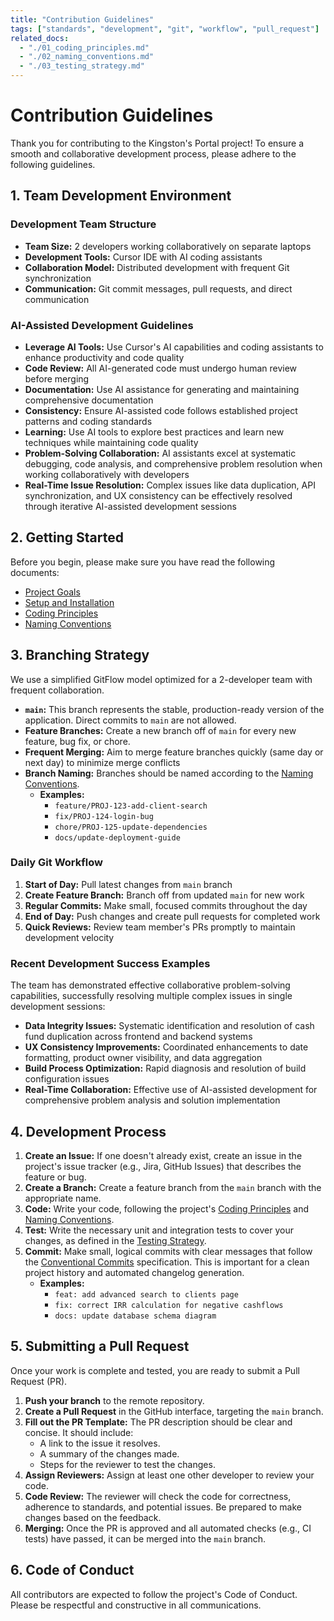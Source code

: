 ```yaml
---
title: "Contribution Guidelines"
tags: ["standards", "development", "git", "workflow", "pull_request"]
related_docs:
  - "./01_coding_principles.md"
  - "./02_naming_conventions.md"
  - "./03_testing_strategy.md"
---
```

# Contribution Guidelines

Thank you for contributing to the Kingston's Portal project! To ensure a smooth and collaborative development process, please adhere to the following guidelines.

## 1. Team Development Environment

### Development Team Structure
- **Team Size:** 2 developers working collaboratively on separate laptops
- **Development Tools:** Cursor IDE with AI coding assistants
- **Collaboration Model:** Distributed development with frequent Git synchronization
- **Communication:** Git commit messages, pull requests, and direct communication

### AI-Assisted Development Guidelines
- **Leverage AI Tools:** Use Cursor's AI capabilities and coding assistants to enhance productivity and code quality
- **Code Review:** All AI-generated code must undergo human review before merging
- **Documentation:** Use AI assistance for generating and maintaining comprehensive documentation
- **Consistency:** Ensure AI-assisted code follows established project patterns and coding standards
- **Learning:** Use AI tools to explore best practices and learn new techniques while maintaining code quality
- **Problem-Solving Collaboration:** AI assistants excel at systematic debugging, code analysis, and comprehensive problem resolution when working collaboratively with developers
- **Real-Time Issue Resolution:** Complex issues like data duplication, API synchronization, and UX consistency can be effectively resolved through iterative AI-assisted development sessions

## 2. Getting Started

Before you begin, please make sure you have read the following documents:
- [Project Goals](../1_introduction/01_project_goals.md)
- [Setup and Installation](../2_getting_started/01_setup_and_installation.md)
- [Coding Principles](./01_coding_principles.md)
- [Naming Conventions](./02_naming_conventions.md)

## 3. Branching Strategy

We use a simplified GitFlow model optimized for a 2-developer team with frequent collaboration.

- **`main`:** This branch represents the stable, production-ready version of the application. Direct commits to `main` are not allowed.
- **Feature Branches:** Create a new branch off of `main` for every new feature, bug fix, or chore.
- **Frequent Merging:** Aim to merge feature branches quickly (same day or next day) to minimize merge conflicts
- **Branch Naming:** Branches should be named according to the [Naming Conventions](./02_naming_conventions.md).
  - **Examples:**
    - `feature/PROJ-123-add-client-search`
    - `fix/PROJ-124-login-bug`
    - `chore/PROJ-125-update-dependencies`
    - `docs/update-deployment-guide`

### Daily Git Workflow
1. **Start of Day:** Pull latest changes from `main` branch
2. **Create Feature Branch:** Branch off from updated `main` for new work
3. **Regular Commits:** Make small, focused commits throughout the day
4. **End of Day:** Push changes and create pull requests for completed work
5. **Quick Reviews:** Review team member's PRs promptly to maintain development velocity

### Recent Development Success Examples
The team has demonstrated effective collaborative problem-solving capabilities, successfully resolving multiple complex issues in single development sessions:
- **Data Integrity Issues:** Systematic identification and resolution of cash fund duplication across frontend and backend systems
- **UX Consistency Improvements:** Coordinated enhancements to date formatting, product owner visibility, and data aggregation
- **Build Process Optimization:** Rapid diagnosis and resolution of build configuration issues
- **Real-Time Collaboration:** Effective use of AI-assisted development for comprehensive problem analysis and solution implementation

## 4. Development Process

1.  **Create an Issue:** If one doesn't already exist, create an issue in the project's issue tracker (e.g., Jira, GitHub Issues) that describes the feature or bug.
2.  **Create a Branch:** Create a feature branch from the `main` branch with the appropriate name.
3.  **Code:** Write your code, following the project's [Coding Principles](./01_coding_principles.md) and [Naming Conventions](./02_naming_conventions.md).
4.  **Test:** Write the necessary unit and integration tests to cover your changes, as defined in the [Testing Strategy](./03_testing_strategy.md).
5.  **Commit:** Make small, logical commits with clear messages that follow the [Conventional Commits](https://www.conventionalcommits.org/) specification. This is important for a clean project history and automated changelog generation.
    - **Examples:**
        - `feat: add advanced search to clients page`
        - `fix: correct IRR calculation for negative cashflows`
        - `docs: update database schema diagram`

## 5. Submitting a Pull Request

Once your work is complete and tested, you are ready to submit a Pull Request (PR).

1.  **Push your branch** to the remote repository.
2.  **Create a Pull Request** in the GitHub interface, targeting the `main` branch.
3.  **Fill out the PR Template:** The PR description should be clear and concise. It should include:
    - A link to the issue it resolves.
    - A summary of the changes made.
    - Steps for the reviewer to test the changes.
4.  **Assign Reviewers:** Assign at least one other developer to review your code.
5.  **Code Review:** The reviewer will check the code for correctness, adherence to standards, and potential issues. Be prepared to make changes based on the feedback.
6.  **Merging:** Once the PR is approved and all automated checks (e.g., CI tests) have passed, it can be merged into the `main` branch.

## 6. Code of Conduct

All contributors are expected to follow the project's Code of Conduct. Please be respectful and constructive in all communications. 